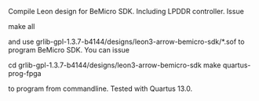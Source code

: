 Compile Leon design for BeMicro SDK. Including LPDDR controller. Issue

 make all

and use grlib-gpl-1.3.7-b4144/designs/leon3-arrow-bemicro-sdk/*.sof to program BeMicro SDK. You can issue

 cd grlib-gpl-1.3.7-b4144/designs/leon3-arrow-bemicro-sdk
 make quartus-prog-fpga

to program from commandline. Tested with Quartus 13.0.
